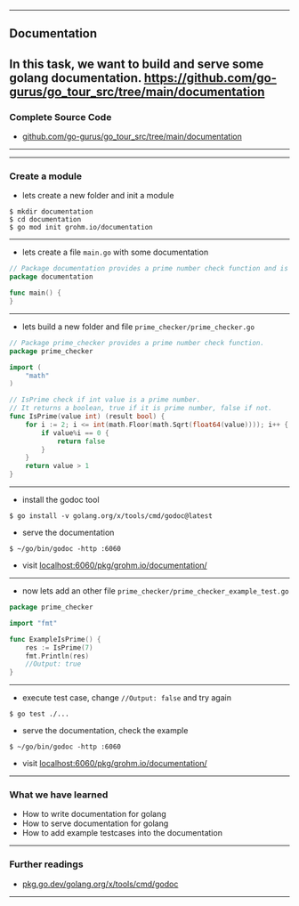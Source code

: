 <!-- .slide: data-background="img/DOCUMENTATION/00.jpg" data-background-size="100%" data-background-position="50% 50%" -->
----

## Documentation
In this task, we want to build and serve some golang documentation.
https://github.com/go-gurus/go_tour_src/tree/main/documentation
----

### Complete Source Code
* [github.com/go-gurus/go_tour_src/tree/main/documentation](https://github.com/go-gurus/go_tour_src/tree/main/documentation)

----
<!-- .slide: data-background="img/DOCUMENTATION/01.jpg" data-background-size="60%" data-background-position="50% 50%" -->
----

### Create a module

* lets create a new folder and init a module

```shell
$ mkdir documentation
$ cd documentation
$ go mod init grohm.io/documentation
```

----

* lets create a file `main.go` with some documentation

```go
// Package documentation provides a prime number check function and is a documentation showcase.
package documentation

func main() {
}
```

----

* lets build a new folder and file `prime_checker/prime_checker.go`

```go
// Package prime_checker provides a prime number check function.
package prime_checker

import (
	"math"
)

// IsPrime check if int value is a prime number.
// It returns a boolean, true if it is prime number, false if not.
func IsPrime(value int) (result bool) {
	for i := 2; i <= int(math.Floor(math.Sqrt(float64(value)))); i++ {
		if value%i == 0 {
			return false
		}
	}
	return value > 1
}

```

----

* install the godoc tool

```shell
$ go install -v golang.org/x/tools/cmd/godoc@latest
```

* serve the documentation

```shell
$ ~/go/bin/godoc -http :6060
```

* visit [localhost:6060/pkg/grohm.io/documentation/](http://localhost:6060/pkg/grohm.io/documentation/)

----

* now lets add an other file `prime_checker/prime_checker_example_test.go`

```go
package prime_checker

import "fmt"

func ExampleIsPrime() {
	res := IsPrime(7)
	fmt.Println(res)
	//Output: true
}
```

----

* execute test case, change `//Output: false` and try again

```shell
$ go test ./...
```

* serve the documentation, check the example

```shell
$ ~/go/bin/godoc -http :6060
```

* visit [localhost:6060/pkg/grohm.io/documentation/](http://localhost:6060/pkg/grohm.io/documentation/)

----

### What we have learned
* How to write documentation for golang
* How to serve documentation for golang
* How to add example testcases into the documentation
----

### Further readings
* [pkg.go.dev/golang.org/x/tools/cmd/godoc](https://pkg.go.dev/golang.org/x/tools/cmd/godoc)

---
